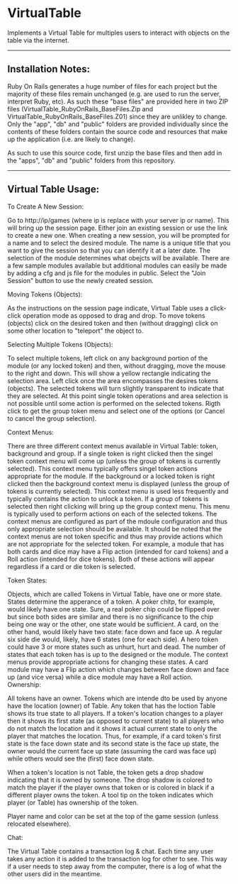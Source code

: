 # VirtualTable
Implements a Virtual Table for multiples users to interact with objects on the table via the internet.

-------------------
Installation Notes:
-------------------

Ruby On Rails generates a huge number of files for each project but the majority of these files remain unchanged (e.g. are used to run the server, interpret Ruby, etc). As such these "base files" are provided here in two ZIP files (VirtualTable_RubyOnRails_BaseFiles.Zip and VirtualTable_RubyOnRails_BaseFiles.Z01) since they are unlikley to change. Only the "app", "db" and "public" folders are provided individually since the contents of these folders contain the source code and resources that make up the application (i.e. are likely to change).

As such to use this source code, first unzip the base files and then add in the "apps", "db" and "public" folders from this repository.

--------------------
Virtual Table Usage:
--------------------

To Create A New Session:

Go to http://ip/games (where ip is replace with your server ip or name). This will bring up the session page. Either join an existing session or use the link to create a new one. When creating a new session, you will be prompted for a name and to select the desired module. The name is a unique title that you want to give the session so that you can identify it at a later date. The selection of the module determines what obejcts will be available. There are a few sample modules available but additional modules can easily be made by adding a cfg and js file for the modules in public. Select the "Join Session" button to use the newly created session.

Moving Tokens (Objects):

As the instructions on the session page indicate, Virtual Table uses a click-click operation mode as opposed to drag and drop. To move tokens (objects) click on the desired token and then (without dragging) click on some other location to "teleport" the object to.

Selecting Multiple Tokens (Objects):

To select multiple tokens, left click on any background portion of the module (or any locked token) and then, without dragging, move the mouse to the right and down. This will show a yellow rectangle indicating the selection area. Left click once the area encompasses the desires tokens (objects). The selected tokens will turn slightly transparent to indicate that they are selected. At this point single token operations and area selection is not possible until some action is performed on the selected tokens. Rigth click to get the group token menu and select one of the options (or Cancel to cancel the group selection).

Context Menus:

There are three different context menus available in Virtual Table: token, background and group. If a single token is right clicked then the singel token context menu will come up (unless the group of tokens is currently selected). This context menu typically offers singel token actions appropriate for the module. If the background or a locked token is right clicked then the background context menu is displayed (unless the group of tokens is currently selected). This context menu is used less frequently and typically contains the action to unlock a token. If a group of tokens is selected then right clicking will bring up the group context menu. This menu is typically used to perform actions on each of the selected tokens. The context menus are configured as part of the mdoule configuration and thus only appropriate selection should be available. It should be noted that the context menus are not token specific and thus may provide actions which are not appropriate for the selected token. For example, a module that has both cards and dice may have a Flip action (intended for card tokens) and a Roll action (intended for dice tokens). Both of these actions will appear regardless if a card or die token is selected.  

Token States:

Objects, which are called Tokens in Virtual Table, have one or more state. States determine the apperance of a token. A poker chitp, for example, would likely have one state. Sure, a real poker chip could be flipped over but since both sides are similar and there is no significance to the chip being one way or the other, one state would be sufficient. A card, on the other hand, would likely have two state: face down and face up. A regular six side die would, likely, have 6 states (one for each side). A hero token could have 3 or more states such as unhurt, hurt and dead. The number of states that each token has is up to the designed or the module. The context menus provide appropriate actions for changing these states. A card module may have a Flip action which changes between face down and face up (and vice versa) while a dice module may have a Roll action.   
Ownership:

All tokens have an owner. Tokens which are intende dto be used by anyone have the location (owner) of Table. Any token that has the loction Table shows its true state to all players. If a token's location changes to a player then it shows its first state (as opposed to current state) to all players who do not match the location and it shows it actual current state to only the player that matches the location. Thus, for example, if a card token's first state is the face down state and its second state is the face up state, the owner would the current face up state (assuming the card was face up) while others would see the (first) face down state.

When a token's location is not Table, the token gets a drop shadow indicating that it is owned by someone. The drop shadow is colored to match the player if the player owns that token or is colored in black if a different player owns the token. A tool tip on the token indicates which player (or Table) has ownership of the token.

Player name and color can be set at the top of the game session (unless relocated elsewhere).  

Chat:

The Virtual Table contains a transaction log & chat. Each time any user takes any action it is added to the transaction log for other to see. This way if a user needs to step away from the computer, there is a log of what the other users did in the meantime.


 
